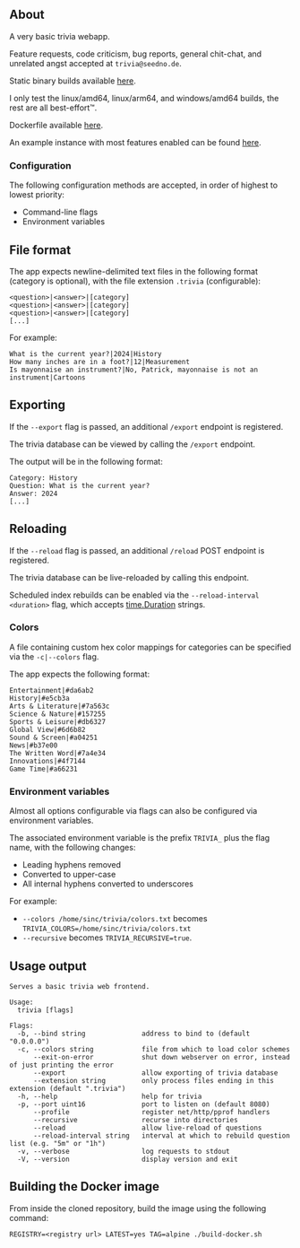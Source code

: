 ## About

A very basic trivia webapp.

Feature requests, code criticism, bug reports, general chit-chat, and unrelated angst accepted at `trivia@seedno.de`.

Static binary builds available [here](https://cdn.seedno.de/builds/trivia).

I only test the linux/amd64, linux/arm64, and windows/amd64 builds, the rest are all best-effort™.

Dockerfile available [here](https://raw.githubusercontent.com/Seednode/trivia/master/docker/Dockerfile).

An example instance with most features enabled can be found [here](https://trivia.seedno.de/).

### Configuration
The following configuration methods are accepted, in order of highest to lowest priority:
- Command-line flags
- Environment variables

## File format
The app expects newline-delimited text files in the following format (category is optional), with the file extension `.trivia` (configurable):
```
<question>|<answer>|[category]
<question>|<answer>|[category]
<question>|<answer>|[category]
[...]
```

For example:
```
What is the current year?|2024|History
How many inches are in a foot?|12|Measurement
Is mayonnaise an instrument?|No, Patrick, mayonnaise is not an instrument|Cartoons
```

## Exporting
If the `--export` flag is passed, an additional `/export` endpoint is registered.

The trivia database can be viewed by calling the `/export` endpoint.

The output will be in the following format:
```
Category: History
Question: What is the current year?
Answer: 2024
[...]
```

## Reloading
If the `--reload` flag is passed, an additional `/reload` POST endpoint is registered.

The trivia database can be live-reloaded by calling this endpoint.

Scheduled index rebuilds can be enabled via the `--reload-interval <duration>` flag, which accepts [time.Duration](https://pkg.go.dev/time#ParseDuration) strings.

### Colors
A file containing custom hex color mappings for categories can be specified via the `-c|--colors` flag. 

The app expects the following format:
```
Entertainment|#da6ab2
History|#e5cb3a
Arts & Literature|#7a563c
Science & Nature|#157255
Sports & Leisure|#db6327
Global View|#6d6b82
Sound & Screen|#a04251
News|#b37e00
The Written Word|#7a4e34
Innovations|#4f7144
Game Time|#a66231
```

### Environment variables
Almost all options configurable via flags can also be configured via environment variables. 

The associated environment variable is the prefix `TRIVIA_` plus the flag name, with the following changes:
- Leading hyphens removed
- Converted to upper-case
- All internal hyphens converted to underscores

For example:
- `--colors /home/sinc/trivia/colors.txt` becomes `TRIVIA_COLORS=/home/sinc/trivia/colors.txt`
- `--recursive` becomes `TRIVIA_RECURSIVE=true`.

## Usage output
```
Serves a basic trivia web frontend.

Usage:
  trivia [flags]

Flags:
  -b, --bind string              address to bind to (default "0.0.0.0")
  -c, --colors string            file from which to load color schemes
      --exit-on-error            shut down webserver on error, instead of just printing the error
      --export                   allow exporting of trivia database
      --extension string         only process files ending in this extension (default ".trivia")
  -h, --help                     help for trivia
  -p, --port uint16              port to listen on (default 8080)
      --profile                  register net/http/pprof handlers
      --recursive                recurse into directories
      --reload                   allow live-reload of questions
      --reload-interval string   interval at which to rebuild question list (e.g. "5m" or "1h")
  -v, --verbose                  log requests to stdout
  -V, --version                  display version and exit
```

## Building the Docker image
From inside the cloned repository, build the image using the following command:

`REGISTRY=<registry url> LATEST=yes TAG=alpine ./build-docker.sh`